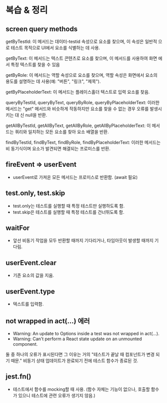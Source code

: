 # 복습 & 정리

## screen query methods

getByTestId: 이 메서드는 데이터-testid 속성으로 요소를 찾으며, 이 속성은 일반적
으로 테스트 목적으로 UI에서 요소를 식별하는 데 사용.

getByText: 이 메서드는 텍스트 콘텐츠로 요소를 찾으며, 이 메서드를 사용하여 화면
에서 특정 텍스트를 찾을 수 있음

getByRole: 이 메서드는 역할 속성으로 요소를 찾으며, 역할 속성은 화면에서 요소의
용도를 설명하는 데 사용(예: "버튼", "링크", "제목").

getByPlaceholderText: 이 메서드는 플레이스홀더 텍스트로 입력 요소를 찾음.

queryByTestId, queryByText, queryByRole, queryByPlaceholderText: 이러한 메서드는
"get" 메서드와 비슷하게 작동하지만 요소를 찾을 수 없는 경우 오류를 발생시키는 대
신 null을 반환.

getAllByTestId, getAllByText, getAllByRole, getAllByPlaceholderText: 이 메서드는
쿼리와 일치하는 모든 요소를 찾아 요소 배열을 반환.

findByTestId, findByText, findByRole, findByPlaceholderText: 이러한 메서드는 비
동기식이며 요소가 발견되면 해결되는 프로미스를 반환.

## fireEvent => userEvent

- userEvent로 가져온 모든 메서드는 프로미스로 반환함. (await 필요)

## test.only, test.skip

- test.only는 테스트를 실행할 때 특정 테스트만 실행하도록 함.
- test.skip은 테스트를 실행할 때 특정 테스트를 건너뛰도록 함.

## waitFor

- 앞선 비동기 작업을 모두 반환할 때까지 기다리거나, 타임아웃이 발생할 때까지 기
  다림.

## userEvent.clear

- 기존 요소의 값을 지움.

## userEvent.type

- 텍스트를 입력함.

## not wrapped in act(...) 에러

- Warning: An update to Options inside a test was not wrapped in act(...).
- Warning: Can't perform a React state update on an unmounted component.

둘 중 하나의 오류가 표시된다면 그 이유는 거의 "테스트가 끝날 때 컴포넌트가 변경
되기 때문." 비동기 상태 업데이트가 완료되기 전에 테스트 함수가 종료된 것.

## jest.fn()

- 테스트에서 함수를 mocking할 때 사용. (함수 자체는 기능이 없으나, 호출할 함수가
  있으니 테스트에 관련 오류가 생기지 않음.)
